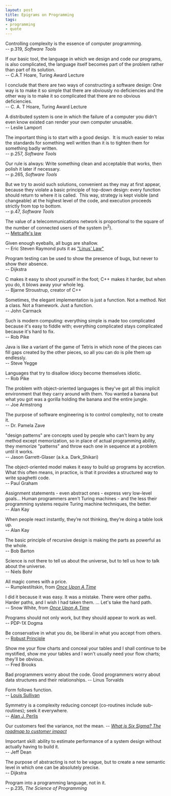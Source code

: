 ```yaml
---
layout: post
title: Epigrams on Programming
tags:
- programming
- quote
---
```


Controlling complexity is the essence of computer programming.  
-- p.319, _Software Tools_

If our basic tool, the language in which we design and code our programs,
is also complicated, the language itself becomes part of the problem
rather than part of its solution.  
-- C.A.T Hoare, Turing Award Lecture

I conclude that there are two ways of constructing a software design: One
way is to make it so simple that there are obviously no deficiencies
and the other way is to make it so complicated that there are no
obvious deficiencies.   
-- C. A. T Hoare, Turing Award Lecture

A distributed system is one in which the failure of a computer you didn't
even know existed can render your own computer unusable.  
-- Leslie Lamport

The important thing is to start with a good design. &nbsp;It is much easier
to relax the standards for something well written than it is to tighten
them for something badly written.  
-- p.257, _Software Tools_

Our rule is always: Write something clean and acceptable that works, then
polish it later if necessary.  
-- p.265, _Software Tools_

But we try to avoid such solutions, convenient as they may at first appear,
because they violate a basic principle of top-down design: every function
should return to where it is called. &nbsp;This way, strategy is kept
visible (and changeable) at the highest level of the code, and execution
proceeds strictly from top to bottom.  
-- p.47, _Software Tools_

The value of a telecommunications network is proportional to the square of
the number of connected users of the system (n<sup>2</sup>).  
-- [Metcalfe's law](http://en.wikipedia.org/wiki/Metcalfe's_law)

Given enough eyeballs, all bugs are shallow.  
-- Eric Steven Raymond puts it as ["Linus' Law"](http://en.wikipedia.org/wiki/Linus'_Law)

Program testing can be used to show the presence of bugs, but never to show
their absence.  
-- Dijkstra

C makes it easy to shoot yourself in the foot; C++ makes it harder, but
when you do, it blows away your whole leg.  
-- Bjarne Stroustrup, creator of C++

Sometimes, the elegant implementation is just a function. Not a method. Not
a class. Not a framework. Just a function.  
-- John Carmack

Such is modern computing: everything simple is made too complicated because
it's easy to fiddle with; everything complicated stays complicated because
it's hard to fix.  
-- Rob Pike

Java is like a variant of the game of Tetris in which none of the pieces
can fill gaps created by the other pieces, so all you can do is pile them
up endlessly.  
-- Steve Yegge

Languages that try to disallow idiocy become themselves idiotic.  
-- Rob Pike

The problem with object-oriented languages is they've got all this implicit
environment that they carry around with them. You wanted a banana but what
you got was a gorilla holding the banana and the entire jungle.  
-- Joe Armstrong

The purpose of software engineering is to control complexity, not to create
it.  
-- Dr. Pamela Zave

"design patterns" are concepts used by people who can't learn by any method
except memorization, so in place of actual programming ability, they
memorize "patterns" and throw each one in sequence at a problem until it
works.  
-- Jason Garrett-Glaser (a.k.a. Dark_Shikari)

The object-oriented model makes it easy to build up programs by
accretion. What this often means, in practice, is that it provides a
structured way to write spaghetti code.  
-- Paul Graham

Assignment statements - even abstract ones - express very low-level
goals... Human programmers aren't Turing machines - and the less their
programming systems require Turing machine techniques, the better.  
-- Alan Kay

When people react instantly, they’re not thinking, they’re doing a table
look up.  
-- Alan Kay

The basic principle of recursive design is making the parts as powerful as
the whole.  
-- Bob Barton

Science is not there to tell us about the universe, but to tell us how to
talk about the universe.  
-- Niels Bohr

All magic comes with a price.  
-- Rumplestiltskin, from [_Once Upon A Time_](http://www.imdb.com/title/tt1843230/)

I did it because it was easy. It was a mistake. There were other
paths. Harder paths, and I wish I had taken them. ... Let's take the hard
path.  
-- Snow White, from [_Once Upon A Time_](http://www.imdb.com/title/tt1843230/)

Programs should not only work, but they should appear to work as well.  
-- PDP-1X Dogma

Be conservative in what you do, be liberal in what you accept from others.  
-- [Robust Principle](http://en.wikipedia.org/wiki/Robustness_Principle)

Show me your flow charts and conceal your tables and I shall continue to be mystified, show me your
tables and I won't usually need your flow charts; they'll be obvious.  
-- Fred Brooks

Bad programmers worry about the code. Good programmers worry about data structures and their
relationships.
-- Linus Torvalds

Form follows function.  
-- [Louis Sullivan](http://en.wikipedia.org/wiki/Form_follows_function)

Symmetry is a complexity reducing concept (co-routines include sub-routines); seek it everywhere.  
-- [Alan J. Perlis](http://pu.inf.uni-tuebingen.de/users/klaeren/epigrams.html)

Our customers feel the variance, not the mean.
-- [_What is Six Sigma? The roadmap to customer impact_](http://www.ge.com/sixsigma/SixSigma.pdf)

Important skill: ability to estimate performance of a system design without actually having to build
it.  
-- Jeff Dean

The purpose of abstracting is not to be vague, but to create a new semantic level in which one can
be absolutely precise.  
-- Dijkstra

Program into a programming language, not in it.  
-- p.235, _The Science of Programming_
